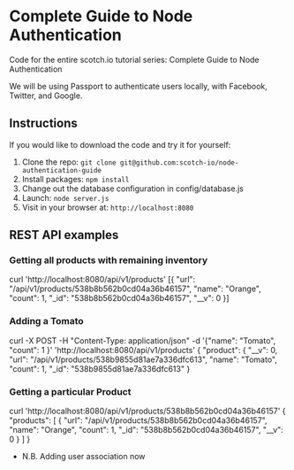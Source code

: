 # Complete Guide to Node Authentication

Code for the entire scotch.io tutorial series: Complete Guide to Node Authentication

We will be using Passport to authenticate users locally, with Facebook, Twitter, and Google.

## Instructions

If you would like to download the code and try it for yourself:

1. Clone the repo: `git clone git@github.com:scotch-io/node-authentication-guide`
2. Install packages: `npm install`
3. Change out the database configuration in config/database.js
4. Launch: `node server.js`
5. Visit in your browser at: `http://localhost:8080`



## REST API examples

### Getting all products with remaining inventory
curl 'http://localhost:8080/api/v1/products'
[{
"url": "/api/v1/products/538b8b562b0cd04a36b46157",
"name": "Orange",
"count": 1,
"_id": "538b8b562b0cd04a36b46157",
"__v": 0
}]
### Adding a Tomato
curl -X POST -H "Content-Type: application/json" -d '{"name": "Tomato", "count": 1 }' 'http://localhost:8080/api/v1/products'
{
  "product": {
    "__v": 0,
    "url": "/api/v1/products/538b9855d81ae7a336dfc613",
    "name": "Tomato",
    "count": 1,
    "_id": "538b9855d81ae7a336dfc613"
  }
### Getting a particular Product
curl 'http://localhost:8080/api/v1/products/538b8b562b0cd04a36b46157'
{
  "products": [
    {
      "url": "/api/v1/products/538b8b562b0cd04a36b46157",
      "name": "Orange",
      "count": 1,
      "_id": "538b8b562b0cd04a36b46157",
      "__v": 0
    }
  ]
}

- N.B. Adding user association now

